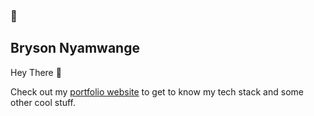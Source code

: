 ### 📖 

## Bryson Nyamwange

Hey There 👋

<p>Check out my <a href="https://bryson-portfolio.netlify.app/" target="_blank">portfolio website</a> to get to know my tech stack and some other cool stuff.</p>
